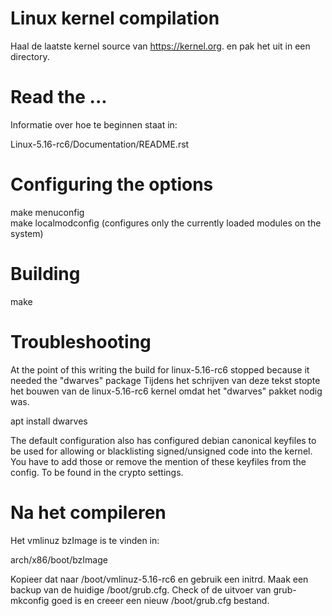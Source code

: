 # Linux kernel compilation

Haal de laatste kernel source van https://kernel.org.
en pak het uit in een directory.

#
# Read the ...

Informatie over hoe te beginnen staat in:

  Linux-5.16-rc6/Documentation/README.rst

# Configuring the options 

  make menuconfig<br>
  make localmodconfig (configures only the currently loaded modules on the system)

# Building 

  make

# Troubleshooting

At the point of this writing the build for linux-5.16-rc6 stopped because it needed the "dwarves" package
Tijdens het schrijven van deze tekst stopte het bouwen van de linux-5.16-rc6 kernel omdat het "dwarves" pakket nodig was.

  apt install dwarves  

The default configuration also has configured debian canonical keyfiles to be used for allowing or blacklisting signed/unsigned 
code into the kernel. You have to add those or remove the mention of these keyfiles from the config. To be found in the crypto settings.

# Na het compileren  

Het vmlinuz bzImage is te vinden in: 

  arch/x86/boot/bzImage

Kopieer dat naar /boot/vmlinuz-5.16-rc6 en gebruik een initrd.
Maak een backup van de huidige /boot/grub.cfg.
Check of de uitvoer van grub-mkconfig goed is en creeer een nieuw /boot/grub.cfg bestand.
